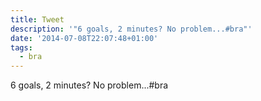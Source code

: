 ```yaml
---
title: Tweet
description: '"6 goals, 2 minutes? No problem...#bra"'
date: '2014-07-08T22:07:48+01:00'
tags:
  - bra
---
```

6 goals, 2 minutes? No problem...#bra
